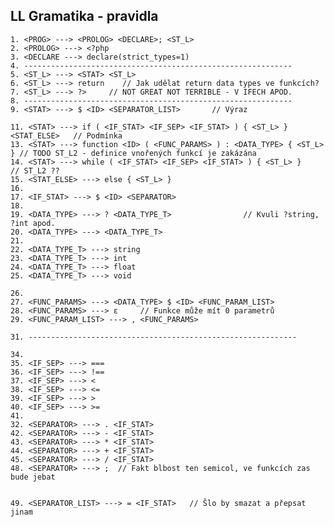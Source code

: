 ## LL Gramatika - pravidla
	1. <PROG> ---> <PROLOG> <DECLARE>; <ST_L>
	2. <PROLOG> ---> <?php
	3. <DECLARE ---> declare(strict_types=1)
	4. ------------------------------------------------------------
	5. <ST_L> ---> <STAT> <ST_L> 
	6. <ST_L> ---> return    // Jak udělat return data types ve funkcích?
	7. <ST_L> ---> ?>     // NOT GREAT NOT TERRIBLE - V IFECH APOD.
	8. ------------------------------------------------------------
	9. <STAT> ---> $ <ID> <SEPARATOR_LIST>       // Výraz

	11. <STAT> ---> if ( <IF_STAT> <IF_SEP> <IF_STAT> ) { <ST_L> } <STAT_ELSE>   // Podmínka
	13. <STAT> ---> function <ID> ( <FUNC_PARAMS> ) : <DATA_TYPE> { <ST_L> } // TODO ST_L2 - definice vnořených funkcí je zakázána
	14. <STAT> ---> while ( <IF_STAT> <IF_SEP> <IF_STAT> ) { <ST_L> }     // ST_L2 ??
	15. <STAT_ELSE> ---> else { <ST_L> }
	16. 
	17. <IF_STAT> ---> $ <ID> <SEPARATOR>
	18. 
	19. <DATA_TYPE> ---> ? <DATA_TYPE_T>				// Kvuli ?string, ?int apod.
	20. <DATA_TYPE> ---> <DATA_TYPE_T>
	21. 
	22. <DATA_TYPE_T> ---> string
	23. <DATA_TYPE_T> ---> int
	24. <DATA_TYPE_T> ---> float
	25. <DATA_TYPE_T> ---> void
	
	26. 
	27. <FUNC_PARAMS> ---> <DATA_TYPE> $ <ID> <FUNC_PARAM_LIST>
	28. <FUNC_PARAMS> ---> ε     // Funkce může mít 0 parametrů
	29. <FUNC_PARAM_LIST> ---> , <FUNC_PARAMS>

	31. ------------------------------------------------------------
	
	34. 
	35. <IF_SEP> ---> ===
	36. <IF_SEP> ---> !==
	37. <IF_SEP> ---> < 
	38. <IF_SEP> ---> <=
	39. <IF_SEP> ---> >
	40. <IF_SEP> ---> >=
	41. 
	32. <SEPARATOR> ---> . <IF_STAT>
	42. <SEPARATOR> ---> - <IF_STAT>
	43. <SEPARATOR> ---> * <IF_STAT>
	44. <SEPARATOR> ---> + <IF_STAT>
	45. <SEPARATOR> ---> / <IF_STAT>
	48. <SEPARATOR> ---> ;	// Fakt blbost ten semicol, ve funkcích zas bude jebat
	

	49.	<SEPARATOR_LIST> ---> = <IF_STAT>	// Šlo by smazat a přepsat jinam



